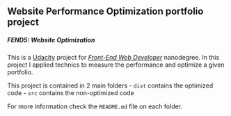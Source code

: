 ## Website Performance Optimization portfolio project
##### FEND5: Website Optimization

This is a [Udacity](http://www.udacity.com) project for _[Front-End Web Developer](https://www.udacity.com/course/front-end-web-developer-nanodegree--nd001)_ nanodegree.
In this project I applied technics to measure the performance and optimize a given portfolio.

This project is contained in 2 main folders
    - `dist` contains the optimized code
    - `src` contains the non-optimized code

 For more information check the `README.md` file on each folder.